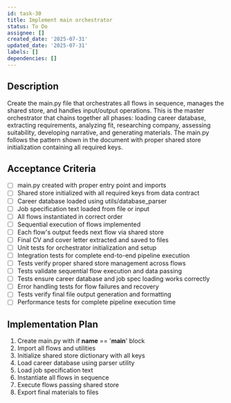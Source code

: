 ```yaml
---
id: task-30
title: Implement main orchestrator
status: To Do
assignee: []
created_date: '2025-07-31'
updated_date: '2025-07-31'
labels: []
dependencies: []
---
```


## Description

Create the main.py file that orchestrates all flows in sequence, manages the shared store, and handles input/output operations. This is the master orchestrator that chains together all phases: loading career database, extracting requirements, analyzing fit, researching company, assessing suitability, developing narrative, and generating materials. The main.py follows the pattern shown in the document with proper shared store initialization containing all required keys.

## Acceptance Criteria

- [ ] main.py created with proper entry point and imports
- [ ] Shared store initialized with all required keys from data contract
- [ ] Career database loaded using utils/database_parser
- [ ] Job specification text loaded from file or input
- [ ] All flows instantiated in correct order
- [ ] Sequential execution of flows implemented
- [ ] Each flow's output feeds next flow via shared store
- [ ] Final CV and cover letter extracted and saved to files
- [ ] Unit tests for orchestrator initialization and setup
- [ ] Integration tests for complete end-to-end pipeline execution
- [ ] Tests verify proper shared store management across flows
- [ ] Tests validate sequential flow execution and data passing
- [ ] Tests ensure career database and job spec loading works correctly
- [ ] Error handling tests for flow failures and recovery
- [ ] Tests verify final file output generation and formatting
- [ ] Performance tests for complete pipeline execution time

## Implementation Plan

1. Create main.py with if __name__ == '__main__' block
2. Import all flows and utilities
3. Initialize shared store dictionary with all keys
4. Load career database using parser utility
5. Load job specification text
6. Instantiate all flows in sequence
7. Execute flows passing shared store
8. Export final materials to files
